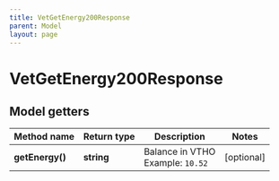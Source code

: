 ```yaml
---
title: VetGetEnergy200Response
parent: Model
layout: page
---
```


# VetGetEnergy200Response

## Model getters

Method name | Return type | Description | Notes
------------ | ------------- | ------------- | -------------
**getEnergy()** | **string** | Balance in VTHO <br>Example: `10.52` | [optional]

